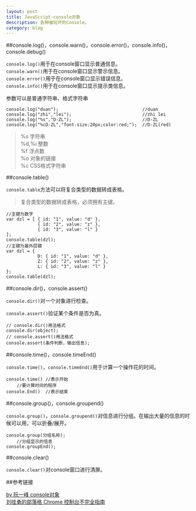 ```yaml
---
layout: post
title: JavaScript-console对象
description: 各种被玩坏的Console。
category: blog
---
```


##console.log()，console.warn()，console.error()，console.info()，console.debug()

`console.log()`用于在console窗口显示普通信息。    
`console.warn()`用于在console窗口显示警示信息。    
`console.error()`用于在console窗口显示错误信息。    
`console.info()`用于在console窗口显示提示类信息。    


参数可以是普通字符串、格式字符串

```
console.log("duan");                                //duan
console.log("zhi","lei");                           //zhi lei
console.log("%s","D-ZL");                           //D-ZL
console.log("%cD-ZL","font-size:20px;color:red;");  //D-ZL(red)
```

> %s      字符串    
> %d,%i   整数    
> %f      浮点数    
> %o      对象的链接    
> %c      CSS格式字符串    

##console.table()

`console.table`方法可以将复合类型的数据转成表格。

> 复合类型的数据转成表格，必须拥有主键。

```
//主键为数字
var dzl = [ { id: "1", value: "d" },
            { id: "2", value: "z" },
            { id: "3", value: "l" } 
];
console.table(dzl);
//主键为最外层键
var dzl = {
            D: { id: "1", value: "d" },
            Z: { id: "2", value: "z" },
            L: { id: "3", value: "l" }
};
console.table(dzl);
```

##console.dir()，console.assert()

`console.dir()`对一个对象进行检查。

`console.assert()`验证某个条件是否为真。

```
// console.dir()用法格式
console.dir(object);
// console.assert()用法格式
console.assert(条件判断，输出信息);
```

##console.time()，console.timeEnd()

`console.time()`，`console.timeEnd()`用于计算一个操作花的时间。

```
console.time() //表示开始
    //要计算时间的程序
console.End()  //表示结束
```

##console.group()，console.groupend()

`console.group()`，`console.groupend()`对信息进行分组。在输出大量的信息的时候可以用，可以折叠/展开。

```
console.group(分组名称);
    //分组显示的信息
console.groupEnd();
```

##console.clear()

`console.clear()`对console窗口进行清屏。


##参考链接

[by 阮一峰 console对象][1]    
[刘哇勇的部落格 Chrome 控制台不完全指南][2]

[1]:http://javascript.ruanyifeng.com/tool/console.html#toc7
[2]:http://wayou.github.io/2014/09/10/chrome-console-tips-and-tricks/
[3]:https://developer.chrome.com/devtools/docs/console
